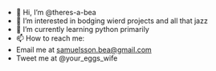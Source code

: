 - 👋 Hi, I’m @theres-a-bea
- 👀 I’m interested in bodging wierd projects and all that jazz
- 🌱 I’m currently learning python primarily
- 📫 How to reach me:
-   Email me at samuelsson.bea@gmail.com
-   Tweet me at @your_eggs_wife

<!---
theres-a-bea/theres-a-bea is a ✨ special ✨ repository because its `README.md` (this file) appears on your GitHub profile.
You can click the Preview link to take a look at your changes.
--->
